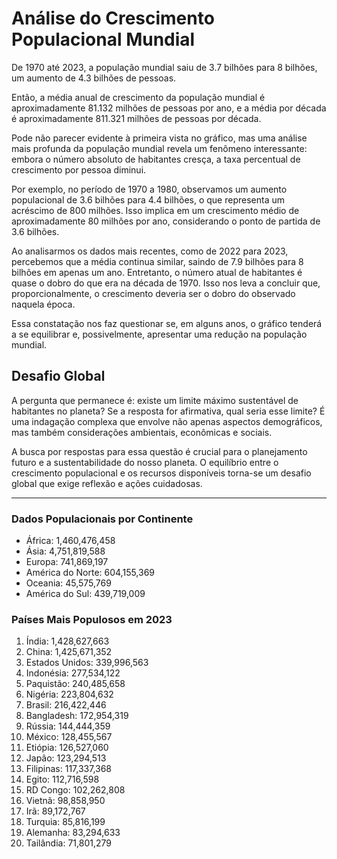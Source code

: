 # Análise do Crescimento Populacional Mundial

De 1970 até 2023, a população mundial saiu de 3.7 bilhões para 8 bilhões, um aumento de 4.3 bilhões de pessoas.

Então, a média anual de crescimento da população mundial é aproximadamente 81.132 milhões de pessoas por ano, e a média por década é aproximadamente 811.321 milhões de pessoas por década.

Pode não parecer evidente à primeira vista no gráfico, mas uma análise mais profunda da população mundial revela um fenômeno interessante: embora o número absoluto de habitantes cresça, a taxa percentual de crescimento por pessoa diminui.

Por exemplo, no período de 1970 a 1980, observamos um aumento populacional de 3.6 bilhões para 4.4 bilhões, o que representa um acréscimo de 800 milhões. Isso implica em um crescimento médio de aproximadamente 80 milhões por ano, considerando o ponto de partida de 3.6 bilhões.

Ao analisarmos os dados mais recentes, como de 2022 para 2023, percebemos que a média continua similar, saindo de 7.9 bilhões para 8 bilhões em apenas um ano. Entretanto, o número atual de habitantes é quase o dobro do que era na década de 1970. Isso nos leva a concluir que, proporcionalmente, o crescimento deveria ser o dobro do observado naquela época.

Essa constatação nos faz questionar se, em alguns anos, o gráfico tenderá a se equilibrar e, possivelmente, apresentar uma redução na população mundial.

## Desafio Global

A pergunta que permanece é: existe um limite máximo sustentável de habitantes no planeta? Se a resposta for afirmativa, qual seria esse limite? É uma indagação complexa que envolve não apenas aspectos demográficos, mas também considerações ambientais, econômicas e sociais.

A busca por respostas para essa questão é crucial para o planejamento futuro e a sustentabilidade do nosso planeta. O equilíbrio entre o crescimento populacional e os recursos disponíveis torna-se um desafio global que exige reflexão e ações cuidadosas.

---

### Dados Populacionais por Continente

- África: 1,460,476,458
- Ásia: 4,751,819,588
- Europa: 741,869,197
- América do Norte: 604,155,369
- Oceania: 45,575,769
- América do Sul: 439,719,009

### Países Mais Populosos em 2023

1. Índia: 1,428,627,663
2. China: 1,425,671,352
3. Estados Unidos: 339,996,563
4. Indonésia: 277,534,122
5. Paquistão: 240,485,658
6. Nigéria: 223,804,632
7. Brasil: 216,422,446
8. Bangladesh: 172,954,319
9. Rússia: 144,444,359
10. México: 128,455,567
11. Etiópia: 126,527,060
12. Japão: 123,294,513
13. Filipinas: 117,337,368
14. Egito: 112,716,598
15. RD Congo: 102,262,808
16. Vietnã: 98,858,950
17. Irã: 89,172,767
18. Turquia: 85,816,199
19. Alemanha: 83,294,633
20. Tailândia: 71,801,279
